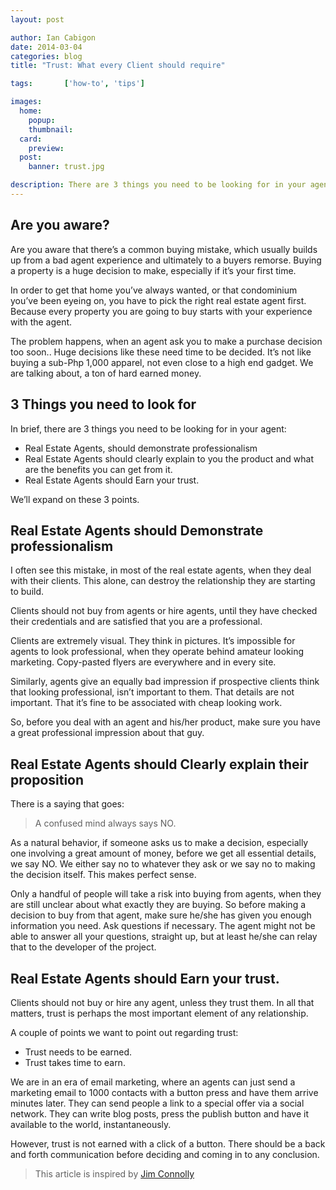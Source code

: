 ```yaml
---
layout: post

author: Ian Cabigon
date: 2014-03-04
categories: blog
title: "Trust: What every Client should require"

tags:		['how-to', 'tips']

images:
  home:
    popup: 
    thumbnail: 
  card:
    preview: 
  post:
    banner: trust.jpg

description: There are 3 things you need to be looking for in your agent: They should demonstrate professionalism; They should clearly explain to you the product and what are the benefits you can get from it; They should Earn your trust.
---
```


## Are you aware?

Are you aware that there’s a common buying mistake, which usually builds up from a bad
agent experience and ultimately to a buyers remorse. Buying a property is a huge decision 
to make, especially if it’s your first time.

In order to get that home you’ve always wanted, or that condominium you’ve been eyeing
on, you have to pick the right real estate agent first. Because every property you are going to buy 
starts with your experience with the agent.

The problem happens, when an agent ask you to make a purchase decision too soon.. Huge decisions like these need time to be decided. It’s not like buying a sub-Php 1,000 apparel, not even close to a high end gadget. We are talking about, a ton of hard earned money.

## 3 Things you need to look for
In brief, there are 3 things you need to be looking for in your agent:

- Real Estate Agents, should demonstrate professionalism
- Real Estate Agents should clearly explain to you the product and what are the benefits you can get from it.
- Real Estate Agents should Earn your trust.

We’ll expand on these 3 points.

## Real Estate Agents should Demonstrate professionalism

I often see this mistake, in most of the real estate agents, when they deal with their clients.
This alone, can destroy the relationship they are starting to build.

Clients should not buy from agents or hire agents, until they have checked their credentials and are satisfied that you are a professional. 

Clients are extremely visual. They think in pictures. It’s impossible for agents to look professional, when they operate behind amateur looking marketing. Copy-pasted flyers are everywhere and in every site. 

Similarly, agents give an equally bad impression if prospective clients think that looking professional, isn’t important to them. That details are not important. That it’s fine to be associated with cheap looking work.

So, before you deal with an agent and his/her product, make sure you have a great professional impression about that guy.

## Real Estate Agents should Clearly explain their proposition

There is a saying that goes:

> A confused mind always says NO.

As a natural behavior, if someone asks us to make a decision, especially one involving a great amount of money, before we get all essential details, we say NO. We either say no to whatever they ask or we say no to making the decision itself. This makes perfect sense. 

Only a handful of people will take a risk into buying from agents, when they are still unclear about what exactly they are buying. So before making a decision to buy from that agent, make sure he/she has given you enough information you need. Ask questions if necessary. The agent might not be able to answer all your questions, straight up, but at least he/she can relay that to the developer of the project.

## Real Estate Agents should Earn your trust.

Clients should not buy or hire any agent, unless they trust them. In all that matters, trust 
is perhaps the most important element of any relationship.

A couple of points we want to point out regarding trust:

- Trust needs to be earned.
- Trust takes time to earn.

We are in an era of email marketing, where an agents can just send a marketing email to 1000 contacts with a button press and have them arrive minutes later. They can send people a link to a special offer via a social network. They can write blog posts, press the publish button and have it available to the world, instantaneously.

However, trust is not earned with a click of a button. There should be a back and forth communication before deciding and coming in to any conclusion. 

> This article is inspired by [Jim Connolly](http://www.jimsmarketingblog.com)